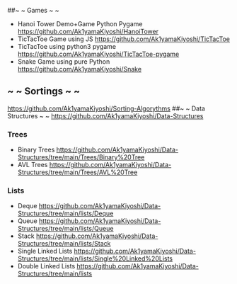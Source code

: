 ##~ ~ Games ~ ~
 - Hanoi Tower Demo+Game Python Pygame
https://github.com/Ak1yamaKiyoshi/HanoiTower
 - TicTacToe Game using  JS
https://github.com/Ak1yamaKiyoshi/TicTacToe
 - TicTacToe using python3 pygame 
https://github.com/Ak1yamaKiyoshi/TicTacToe-pygame
 - Snake Game using pure Python 
https://github.com/Ak1yamaKiyoshi/Snake

## ~ ~ Sortings ~ ~ 
https://github.com/Ak1yamaKiyoshi/Sorting-Algorythms
##~ ~ Data Structures ~ ~
https://github.com/Ak1yamaKiyoshi/Data-Structures
### Trees
 - Binary Trees https://github.com/Ak1yamaKiyoshi/Data-Structures/tree/main/Trees/Binary%20Tree
 - AVL Trees https://github.com/Ak1yamaKiyoshi/Data-Structures/tree/main/Trees/AVL%20Tree
 ### Lists
 - Deque https://github.com/Ak1yamaKiyoshi/Data-Structures/tree/main/lists/Deque
 - Queue https://github.com/Ak1yamaKiyoshi/Data-Structures/tree/main/lists/Queue
 - Stack https://github.com/Ak1yamaKiyoshi/Data-Structures/tree/main/lists/Stack
 - Single Linked Lists https://github.com/Ak1yamaKiyoshi/Data-Structures/tree/main/lists/Single%20Linked%20Lists
 - Double Linked Lists https://github.com/Ak1yamaKiyoshi/Data-Structures/tree/main/lists

